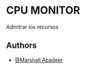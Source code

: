 #  CPU MONITOR

Admitrar los recursos



## Authors

- [@Marshall Abadeer](https://github.com/h-marshall69)

